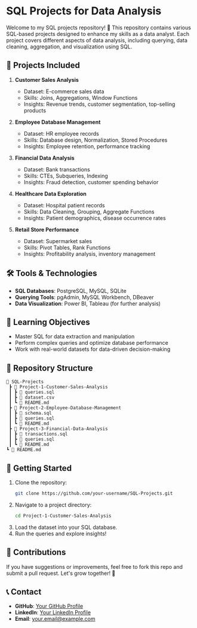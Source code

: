 # SQL Projects for Data Analysis

Welcome to my SQL projects repository! 🚀 This repository contains various SQL-based projects designed to enhance my skills as a data analyst. Each project covers different aspects of data analysis, including querying, data cleaning, aggregation, and visualization using SQL.

## 📌 Projects Included

1. **Customer Sales Analysis**
   - Dataset: E-commerce sales data
   - Skills: Joins, Aggregations, Window Functions
   - Insights: Revenue trends, customer segmentation, top-selling products

2. **Employee Database Management**
   - Dataset: HR employee records
   - Skills: Database design, Normalization, Stored Procedures
   - Insights: Employee retention, performance tracking

3. **Financial Data Analysis**
   - Dataset: Bank transactions
   - Skills: CTEs, Subqueries, Indexing
   - Insights: Fraud detection, customer spending behavior

4. **Healthcare Data Exploration**
   - Dataset: Hospital patient records
   - Skills: Data Cleaning, Grouping, Aggregate Functions
   - Insights: Patient demographics, disease occurrence rates

5. **Retail Store Performance**
   - Dataset: Supermarket sales
   - Skills: Pivot Tables, Rank Functions
   - Insights: Profitability analysis, inventory management

## 🛠 Tools & Technologies
- **SQL Databases**: PostgreSQL, MySQL, SQLite
- **Querying Tools**: pgAdmin, MySQL Workbench, DBeaver
- **Data Visualization**: Power BI, Tableau (for further analysis)

## 📖 Learning Objectives
- Master SQL for data extraction and manipulation
- Perform complex queries and optimize database performance
- Work with real-world datasets for data-driven decision-making

## 📂 Repository Structure
```
📂 SQL-Projects
 ┣ 📂 Project-1-Customer-Sales-Analysis
 ┃ ┣ 📜 queries.sql
 ┃ ┣ 📜 dataset.csv
 ┃ ┗ 📜 README.md
 ┣ 📂 Project-2-Employee-Database-Management
 ┃ ┣ 📜 schema.sql
 ┃ ┣ 📜 queries.sql
 ┃ ┗ 📜 README.md
 ┣ 📂 Project-3-Financial-Data-Analysis
 ┃ ┣ 📜 transactions.sql
 ┃ ┣ 📜 queries.sql
 ┃ ┗ 📜 README.md
┗ 📜 README.md
```

## 🚀 Getting Started
1. Clone the repository:
   ```bash
   git clone https://github.com/your-username/SQL-Projects.git
   ```
2. Navigate to a project directory:
   ```bash
   cd Project-1-Customer-Sales-Analysis
   ```
3. Load the dataset into your SQL database.
4. Run the queries and explore insights!

## 🤝 Contributions
If you have suggestions or improvements, feel free to fork this repo and submit a pull request. Let's grow together! 🚀

## 📞 Contact
- **GitHub**: [Your GitHub Profile](https://github.com/your-username)
- **LinkedIn**: [Your LinkedIn Profile](https://linkedin.com/in/your-profile)
- **Email**: your.email@example.com
